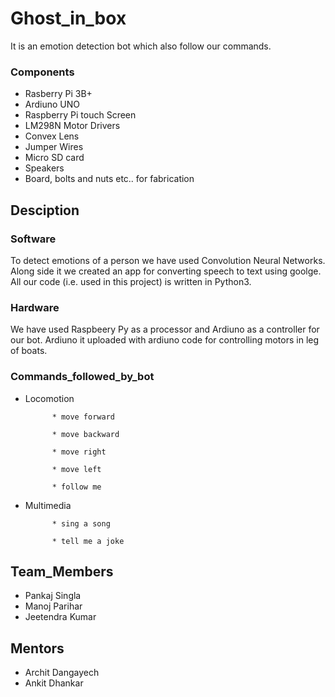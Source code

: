 # Ghost_in_box
It is an emotion detection bot which also follow our commands. 

### Components
* Rasberry Pi 3B+
* Ardiuno UNO
* Raspberry Pi touch Screen
* LM298N Motor Drivers 
* Convex Lens
* Jumper Wires
* Micro SD card
* Speakers
* Board, bolts and nuts etc.. for fabrication 

## Desciption

### Software
To detect emotions of a person we have used Convolution Neural Networks. Along side it we created an app for converting speech to text using goolge. All our code (i.e. used in this project) is written in Python3.

### Hardware
We have used Raspbeery Py as a processor and Ardiuno as a controller for our bot. Ardiuno it uploaded with ardiuno code for controlling motors in leg of boats. 

### Commands_followed_by_bot
* Locomotion 

            * move forward
            
            * move backward
            
            * move right
            
            * move left
            
            * follow me

* Multimedia

            * sing a song
            
            * tell me a joke
           
           
## Team_Members
* Pankaj Singla
* Manoj Parihar
* Jeetendra Kumar

## Mentors
* Archit Dangayech
* Ankit Dhankar 
